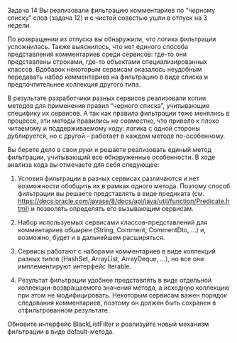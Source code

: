 Задача 14
Вы реализовали фильтрацию комментариев по “черному списку” слов (задача 12) и с чистой совестью ушли в отпуск на 3 недели.

По возвращении из отпуска вы обнаружили, что логика фильтрации усложнилась. Также выяснилось, что нет единого способа представления комментариев среди сервисов: где-то они представлены строками, где-то объектами специализированных классов. Вдобавок некоторым сервисам оказалось неудобным передавать набор комментариев на фильтрацию в виде списка и предпочтительнее коллекция другого типа. 

В результате разработчики разных сервисов реализовали копии методов для применения правил “черного списка”, учитывающие специфику их сервисов. А так как правила фильтрации тоже менялись в процессе, эти методы правились не совместно, что привело к плохо читаемому и поддерживаемому коду: логика с одной стороны дублируется, но с другой - работает в каждом методе по-особенному.

Вы берете дело в свои руки и решаете реализовать единый метод фильтрации, учитывающий все обнаруженные особенности. В ходе анализа кода вы отмечаете для себя следующее:

1. Условия фильтрации в разных сервисах различаются и нет возможности обобщить их в рамках одного метода. Поэтому способ фильтрации вы решаете представлять в виде предиката (см. https://docs.oracle.com/javase/8/docs/api/java/util/function/Predicate.html) и позволять определять его вызывающим сервисам.

2. Набор используемых сервисами классов-представлений для комментариев обширен (String, Comment, CommentDto, …) и, возможно, будет и в дальнейшем расширяться.

3. Сервисы работают с наборами комментариев в виде коллекций разных типов (HashSet, ArrayList, ArrayDeque, …), но все они имплементируют интерфейс Iterable.

4. Результат фильтрации удобнее представлять в виде отдельной коллекции-возвращаемого значения метода, а исходную коллекцию при этом не модифицировать. Некоторым сервисам важен порядок следования комментариев, поэтому он должен быть сохранен в отфильтрованном результате.

Обновите интерфейс BlackListFilter и реализуйте новый механизм фильтрации в виде default-метода.

